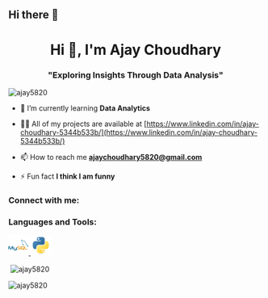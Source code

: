 ## Hi there 👋<h1 align="center">Hi 👋, I'm Ajay Choudhary</h1>
<h3 align="center">"Exploring Insights Through Data Analysis"</h3>

<p align="left"> <img src="https://komarev.com/ghpvc/?username=ajay5820&label=Profile%20views&color=0e75b6&style=flat" alt="ajay5820" /> </p>

- 🌱 I’m currently learning **Data Analytics**

- 👨‍💻 All of my projects are available at [https://www.linkedin.com/in/ajay-choudhary-5344b533b/](https://www.linkedin.com/in/ajay-choudhary-5344b533b/)

- 📫 How to reach me **ajaychoudhary5820@gmail.com**

- ⚡ Fun fact **I think I am funny**

<h3 align="left">Connect with me:</h3>
<p align="left">
</p>

<h3 align="left">Languages and Tools:</h3>
<p align="left"> <a href="https://www.mysql.com/" target="_blank" rel="noreferrer"> <img src="https://raw.githubusercontent.com/devicons/devicon/master/icons/mysql/mysql-original-wordmark.svg" alt="mysql" width="40" height="40"/> </a> <a href="https://www.python.org" target="_blank" rel="noreferrer"> <img src="https://raw.githubusercontent.com/devicons/devicon/master/icons/python/python-original.svg" alt="python" width="40" height="40"/> </a> </p>

<p>&nbsp;<img align="center" src="https://github-readme-stats.vercel.app/api?username=ajay5820&show_icons=true&locale=en" alt="ajay5820" /></p>

<p><img align="center" src="https://github-readme-streak-stats.herokuapp.com/?user=ajay5820&" alt="ajay5820" /></p>


<!--
**ajay5820/ajay5820** is a ✨ _special_ ✨ repository because its `README.md` (this file) appears on your GitHub profile.

Here are some ideas to get you started:

- 🔭 I’m currently working on ...
- 🌱 I’m currently learning ...
- 👯 I’m looking to collaborate on ...
- 🤔 I’m looking for help with ...
- 💬 Ask me about ...
- 📫 How to reach me: ...
- 😄 Pronouns: ...
- ⚡ Fun fact: ...
-->

